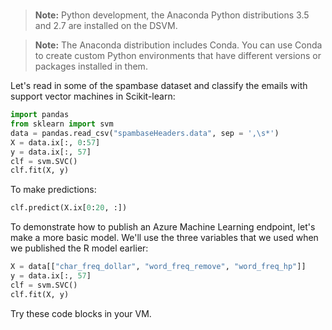 # 

> **Note:**
> Python development, the Anaconda Python distributions 3.5 and 2.7 are installed on the DSVM. 

> **Note:**
> The Anaconda distribution includes Conda. You can use Conda to create custom Python environments that have different versions or packages installed in them. 

Let's read in some of the spambase dataset and classify the emails with support vector machines in Scikit-learn: 

```Python
import pandas 
from sklearn import svm 
data = pandas.read_csv("spambaseHeaders.data", sep = ',\s*') 
X = data.ix[:, 0:57] 
y = data.ix[:, 57] 
clf = svm.SVC() 
clf.fit(X, y) 
```

To make predictions: 

```Python
clf.predict(X.ix[0:20, :]) 
```

To demonstrate how to publish an Azure Machine Learning endpoint, let's make a more basic model. We'll use the three variables that we used when we published the R model earlier: 

```Python
X = data[["char_freq_dollar", "word_freq_remove", "word_freq_hp"]] 
y = data.ix[:, 57] 
clf = svm.SVC() 
clf.fit(X, y) 
```

Try these code blocks in your VM. 

<!--- other langs --->